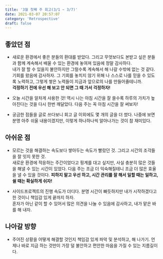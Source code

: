 ```yaml
---
title: '3월 첫째 주 회고(3/1 ~ 3/7)'
date: 2021-03-07 20:57:07
category: 'Retrospective'
draft: false
---
```

<p>

## 좋았던 점
- 새로운 환경에서 좋은 분들의 환대를 받았다. 그리고 무엇보다도 본받고 싶은 분들과 함께 계속해서 배울 수 있는 환경에 놓여져 있음에 정말 감사하다.  
  내가 잘 할 수 있을지 불안하지만 그럴수록 계속해서 해 나갈 수밖에 없는 것 같다. 기회를 왔음에 감사하자. 그 기회를 놓치지 않기 위해 나 스스로 나를 믿을 수 있도록 노력하고, 그렇게 쌓은 노력들이 지금과 앞으로의 나를 만들어줄테니까.  
  **걱정하기 전에 우선 해 보고 안 되면 그 때 가서 걱정하자!**

- 오늘 시간을 알차게 사용한 것! 역시 나는 아침 시간을 잘 쓸수록 하루의 가치가 높아진다는 것을 다시 한번 깨달았다. 다음 주는 꼭 아침 시간을 잘 써보자!
- 궁금한 점들을 글로 쓰다보니 회고 글 이외에도 몇 개의 글을 더 썼다. 나중에 보면 분명 아주 쉬울 내용이겠지만, 이렇게 하나하나씩 알아나가는 것이 참 재미있다.

## 아쉬운 점
- 모르는 것을 해결하는 속도보다 쌓아두는 속도가 빨랐던 것. 그리고 시간의 조각들을 잘 잇지 못한 것.  
  새로운 환경에 적응하는 주간이었다고 핑계를 대고 싶지만, 사실 충분히 많은 것들을 해낼 수 있는 시간이 있었다. 다음 주는 조금 더 익숙해질테니 조금 더 많은 효율을 낼 수 있을 것이다. **피하지 말고 우선 하고, 시간 관리를 잘 해서 일할 때는 일하고, 쉴 때는 확실하게 쉬자!**

- 사이드프로젝트의 진행 속도가 더디다. 분명 시간이 빠듯하지만 내가 시작하겠다고 한 것이니 책임감 있게 끝까지 하자.  
  혼자가 아닌 같이 할 수 있어서 많은 의견을 나눌 수 있음에 감사하고, 내가 맡은 바를 해 내자.

## 나아갈 방향
- 주어진 상황을 어떻게 해결할 것인지 책임감 있게 파악 및 분석하고, 해 나가기. 언제나 바로 지금 하는 것만이 가장 덜 불안하고 편안한 마음을 가질 수 있는 지름길이다.
</p>